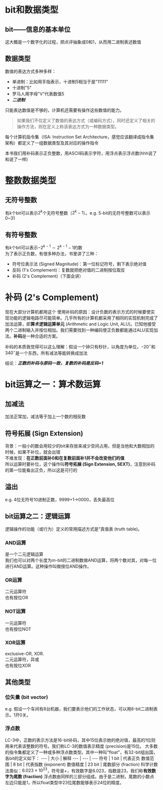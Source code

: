 # bit和数据类型
## bit——信息的基本单位
这大概是一个数字化的过程，把点评抽象成0和1，从而用二进制表述数值  
## 数据类型
数值的表达方式多种多样：  
- 单进制：比如用手指表示，十进制5相当于是"11111"  
- 十进制"5"  
- 罗马人用字母"V"代表数值5  
- ***二进制***  

只能表达数值是不够的，计算机还需要有操作这些数值的能力。  
> 如果我们不仅定义了数值的表达方式（或编码方式），同时还定义了相关的操作方法，则在定义上称该表达方式为一种数据类型。  

每个计算机指令集（ISA: Instruction Set Architecture，感觉应该翻译成指令集架构）都定义了一组数据类型及其对应的操作指令  

本书我们用补码表示正负整数，用ASCII码表示字符，用浮点表示浮点数(hhh说了和说了一样)  

# 整数数据类型
## 无符号整数
有$k$个bit可以表示$2^{k}$个无符号整数（$2^{k}-1$）。e.g. 5-bit的无符号整数可以表示0~31  
## 有符号整数
有$k$个bit可以表示$-2^{k-1}\sim2^{k-1}-1$的数  
为了表示正负数，有很多种办法，书里讲了三种：  
- 符号位表示法 (Signed Magnitude)：第一位标记符号，剩下表示绝对值  
- 反码 (1's Complement)：复数就把绝对值的二进制按位取反  
- 补码 (2's Complement)（下面会讲）  

# 补码 (2's Complement)
现在大部分计算机都用这个
使用补码的原因：设计负数的表示方式的时候要使实现功能的逻辑电路尽可能简单。几乎所有的计算机都采用了相同的实现机制完成了加法运算，即**算术逻辑运算单元** (Arithmetic and Logic Unit, ALU)。已知他接受两个二进制输入并按位相加。我们需要找到一种编码使正负数都能通过ALU实现加法。**补码**是一种合适的方案。  

补码的本质我觉得可以这么理解：假设一个钟只有秒针，以角度为单位，$-20^{\circ}$和$340^{\circ}$是一个东西，所有减法等能转换成加法  

结论：***正数的补码与原码一致，复数的补码是反码+1***  

# bit运算之一：算术数运算
## 加减法
加法正常加，减法等于加上一个数的相反数  
## 符号拓展 (Sign Extension)
背景：一般小的数会用较少的bit来存放来减少空间占用，但是当他和大数相加的时候，如果不补位，就会出错  
不难发现：**在正数前面补0和在复数前面补1并不会改变他们的值**  
所以运算时要补位，这个操作叫**符号拓展 (Sign Extension, SEXT)**，注意到补码的第一位能看出正负，所以这是可行的  
## 溢出
e.g. 4位无符号10进制正数，9999+1->0000，丢失最高位  

## bit运算之二：逻辑运算
逻辑操作的功能（或行为）定义的常用描述方式是“真值表 (truth table)。  
### AND运算
是一个二元逻辑运算  
我们也可以对两个长度为$m$-bit的二进制数做AND运算，将两个数对其，对每一位进行AND运算。这种操作叫做按位AND操作。  
### OR运算
二元运算符  
也有按位OR  
### NOT运算
一元运算符  
也有按位NOT
### XOR运算
exclusive-OR, XOR.  
二元运算符，异或  
也有按位XOR  

## 其他类型
### 位矢量 (bit vector)
e.g. 假设一个车间有8台机器，我们要表示他们的工作状态，可以用8-bit二进制表示。1开0关。  
### 浮点数
LC-3中，正数的表示方法是16-bit补码，其中15位表示她的绝对值，最高的1位则用来代表该整数的符号。我们称LC-3的数值表示精度 (precision)是15位。
大多数的指令集都定义了一种或多种浮点数类型。其中一种叫"float"，有32-bit组出国，各bit的定义如下：
--- | 大小 | 解释
--- | --- | ---
符号 | 1 bit | 代表正负
数值范围 | 8 bit | 代表指数 (exponent)
数值精度 | 23 bit | 尾数部分 (fraction)
科学计数法类似：$6.023\times 10^{23}$，符号是+，有效数字是6.023，指数是23，我们称**有效数字为尾数 (fraction)**
浮点数由同样的三部分组成。由于是二进制，尾数的小数点左边只能是1，所以float类型中23位尾数能够表示24位的精度。  